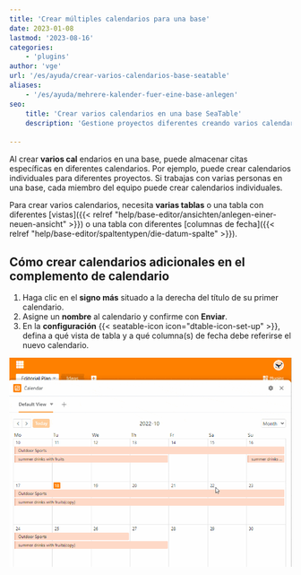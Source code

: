 ```yaml
---
title: 'Crear múltiples calendarios para una base'
date: 2023-01-08
lastmod: '2023-08-16'
categories:
    - 'plugins'
author: 'vge'
url: '/es/ayuda/crear-varios-calendarios-base-seatable'
aliases:
    - '/es/ayuda/mehrere-kalender-fuer-eine-base-anlegen'
seo:
    title: 'Crear varios calendarios en una base SeaTable'
    description: 'Gestione proyectos diferentes creando varios calendarios a partir de tablas, vistas o campos de fecha en su base SeaTable.'

---
```


Al crear **varios cal** endarios en una base, puede almacenar citas específicas en diferentes calendarios. Por ejemplo, puede crear calendarios individuales para diferentes proyectos. Si trabajas con varias personas en una base, cada miembro del equipo puede crear calendarios individuales.

Para crear varios calendarios, necesita **varias tablas** o una tabla con diferentes [vistas]({{< relref "help/base-editor/ansichten/anlegen-einer-neuen-ansicht" >}}) o una tabla con diferentes [columnas de fecha]({{< relref "help/base-editor/spaltentypen/die-datum-spalte" >}}).

## Cómo crear calendarios adicionales en el complemento de calendario

1. Haga clic en el **signo más** situado a la derecha del título de su primer calendario.
2. Asigne un **nombre** al calendario y confirme con **Enviar**.
3. En la **configuración** {{< seatable-icon icon="dtable-icon-set-up" >}}, defina a qué vista de tabla y a qué columna(s) de fecha debe referirse el nuevo calendario.

![Crear varios calendarios para una base](images/mehrere-Kalender-fuer-eine-Base.gif)
